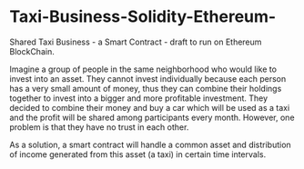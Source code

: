 # Taxi-Business-Solidity-Ethereum-
Shared Taxi Business - a Smart Contract - draft to run on Ethereum BlockChain.


Imagine a group of people in the same neighborhood who would like to invest into an asset. They cannot invest individually because each person has a very small amount of money, thus they can combine their holdings together to invest into a bigger and more profitable investment.
They decided to combine their money and buy a car which will be used as a taxi and the profit will be shared among participants every month. However, one problem is that they have no trust in each other. 

As a solution, a smart contract will handle a common asset and distribution of income generated from this asset (a taxi) in certain time intervals. 
